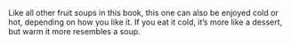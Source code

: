 Like all other fruit soups in this book, this one can also be enjoyed cold or hot, depending on how you like it. If you eat it cold, it’s more like a dessert, but warm it more resembles a soup.